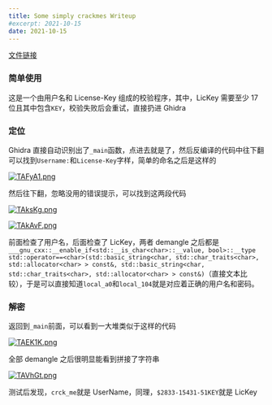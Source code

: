 ```yaml
---
title: Some simply crackmes Writeup
#excerpt: 2021-10-15
date: 2021-10-15
---
```


[文件链接](https://crackmes.one/crackme/6045838033c5d42c3d016d5e)

### 简单使用

这是一个由用户名和 License-Key 组成的校验程序，其中，LicKey 需要至少 17 位且其中包含`KEY`，校验失败后会重试，直接扔进 Ghidra

### 定位

Ghidra 直接自动识别出了`_main`函数，点进去就是了，然后反编译的代码中往下翻可以找到`Username:`和`License-Key`字样，简单的命名之后是这样的

[![TAFyA1.png](https://s4.ax1x.com/2021/12/17/TAFyA1.png)](https://imgtu.com/i/TAFyA1)

然后往下翻，忽略没用的错误提示，可以找到这两段代码

[![TAksKg.png](https://s4.ax1x.com/2021/12/17/TAksKg.png)](https://imgtu.com/i/TAksKg)

[![TAkAvF.png](https://s4.ax1x.com/2021/12/17/TAkAvF.png)](https://imgtu.com/i/TAkAvF)

前面检查了用户名，后面检查了 LicKey，两者 demangle 之后都是`___gnu_cxx::__enable_if<std::__is_char<char>::__value, bool>::__type std::operator==<char>(std::basic_string<char, std::char_traits<char>, std::allocator<char> > const&, std::basic_string<char, std::char_traits<char>, std::allocator<char> > const&)`（直接文本比较），于是可以直接知道`local_a0`和`local_104`就是对应着正确的用户名和密码。

### 解密

返回到`_main`前面，可以看到一大堆类似于这样的代码

[![TAEK1K.png](https://s4.ax1x.com/2021/12/17/TAEK1K.png)](https://imgtu.com/i/TAEK1K)

全部 demangle 之后很明显能看到拼接了字符串

[![TAVhGt.png](https://s4.ax1x.com/2021/12/17/TAVhGt.png)](https://imgtu.com/i/TAVhGt)

测试后发现，`crck_me`就是 UserName，同理，`$2833-15431-51KEY`就是 LicKey
